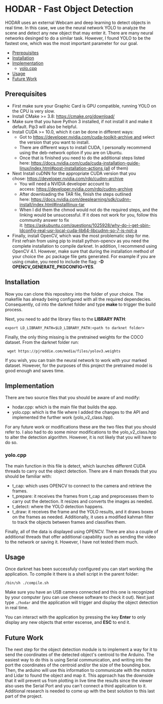 # HODAR - Fast Object Detection

HODAR uses an external Webcam and deep learning to detect objects in real time. In this case, we use the neural network YOLO to analyze the scene and detect any new object that may enter it. There are many neural networks desinged to do a similar task. However, I found YOLO to be the fastest one, which was the most important parameter for our goal.

- [Prerequisites](#prerequisites)
- [Installation](#installation)
- [Implementation](#implementation)
  * [yolo.cpp](#yolocpp)
- [Usage](#usage)
- [Future Work](#future-work)

## Prerequisites

- First make sure your Graphic Card is GPU compatible, running YOLO on the CPU is very slow.
- Install CMake >= 3.8: https://cmake.org/download/
- Make sure that you have Python 3 installed, if not install it and make it default. Pip3 will also be helpful.
- Install CUDA >= 10.0, which it can be done in different ways:
    - Got to https://developer.nvidia.com/cuda-toolkit-archive and select the version that you want to install.
    - There are different ways to install CUDA, I personally recommend using the deb-network option if you are on Ubuntu.
    - Once that is finished you need to do the additional steps listed here: https://docs.nvidia.com/cuda/cuda-installation-guide-linux/index.html#post-installation-actions (all of them)
- Next Install cuDNN for the appropriate CUDA version that you chose: https://developer.nvidia.com/rdp/cudnn-archive
    - You will need a NVIDIA developer account to access: https://developer.nvidia.com/rdp/cudnn-archive
    - After downloading the TAR file, finish the steps outlined here: https://docs.nvidia.com/deeplearning/sdk/cudnn-install/index.html#installlinux-tar
    - When I did them the chmod would not do the required steps, and the linking would be unsuccessful. If it does not work for you, follow this community answer to fix it: https://askubuntu.com/questions/1025928/why-do-i-get-sbin-ldconfig-real-usr-local-cuda-lib64-libcudnn-so-7-is-not-a
- Finally, install OpenCV, which was the most problematic step for me. First refrain from using pip to install python-opencv as you need the complete installation to compile darknet. In addition, I recommend using OpenCV 4.1. However, make sure that during the installation method of your choice the .pc package file gets generated. For example if you are using cmake, you need to include the flag: **-D OPENCV_GENERATE_PKGCONFIG=YES**.

## Installation

Now you can clone this repository into the folder of your choice. The makefile has already being configured with all the required dependecies. Consequently, cd into the darknet folder and type **make** to trigger the build process.

Next, you need to add the library files to the **LIBRARY PATH**:

`export LD_LIBRARY_PATH=$LD_LIBRARY_PATH:<path to darknet folder>`

Finally, the only thing missing is the pretrained weights for the COCO dataset. From the darknet folder run:

` wget https://pjreddie.com/media/files/yolov3.weights`

If you wish, you can train the neural network to work with your marked dataset. However, for the purposes of this project the pretrained model is good enough and saves time.

## Implementation

There are two source files that you should be aware of and modify:

- hodar.cpp: which is the main file that builds the app.
- yolo.cpp: which is the file where I added the changes to the API and implemented the further work (yolo_v2_class.hpp).

For any future work or modifications these are the two files that you should refer to. I also had to do some minor modifications to the yolo_v2_class.hpp to alter the detection algorithm. However, it is not likely that you will have to do so.

### yolo.cpp

The main function in this file is detect, which launches different CUDA threads to carry out the object detection. There are 4 main threads that you should be familiar with:

- t_cap: which uses OPENCV to connect to the camera and retrieve the frames.
- t_prepare: it receives the frames from t_cap and preprocesses them to carry out the detection. It resizes and converts the images as needed.
- t_detect: where the YOLO detection happens.
- t_draw: it receives the frame and the YOLO results, and it draws boxes on the frames as needed. Additionally, it uses a modified kahman filter to track the objects between frames and classifies them. 

Finally, all of the data is displayed using OPENCV. There are also a couple of additional threads that offer additional capability such as sending the video to the network or saving it. However, I have not tested them much. 

## Usage

Once darknet has been successfuly configured you can start working the application. To compile it there is a shell script in the parent folder:

`/bin/sh ./compile.sh`

Make sure you have an USB camera connected and this one is recognized by your computer (you can use cheese software to check it out). Next just type `./hodar` and the application will trigger and display the object detection in real time.

You can interact with the application by pressing the key **Enter** to only display any new objects that enter escense, and **ESC** to end it.

## Future Work

The next step for the object detection module is to implement a way for it to send the coordinates of the detected object's centroid to the Arduino. The easiest way to do this is using Serial communication, and writing into the port the coordinates of the centroid and/or the size of the bounding box. Then, the arduino will use this information to communicate with the motors and Lidar to found the object and map it. This approach has the downside that it will prevent us from plotting in live time the results since the viewer also uses the Serial Port and you can't connect a third application to it. Additional research is needed to come up with the best solution to this last part of the project.
